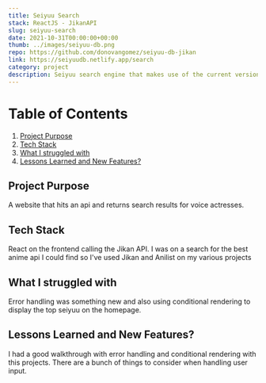 ```yaml
---
title: Seiyuu Search
stack: ReactJS - JikanAPI
slug: seiyuu-search
date: 2021-10-31T00:00:00+00:00
thumb: ../images/seiyuu-db.png
repo: https://github.com/donovangomez/seiyuu-db-jikan
link: https://seiyuudb.netlify.app/search
category: project
description: Seiyuu search engine that makes use of the current version of the Jikan API
---
```



# Table of Contents
1. [Project Purpose](#Project-Purpose)
2. [Tech Stack](#Tech-Stack)
3. [What I struggled with](#third-example)
4. [Lessons Learned and New Features?](#Lessons-Learned-and-New-Features)

## Project Purpose
A website that hits an api and returns search results for voice actresses.

## Tech Stack
React on the frontend calling the Jikan API. I was on a search for the best anime api I could find so I've used Jikan and Anilist on my various projects

## What I struggled with
Error handling was something new and also using conditional rendering to display the top seiyuu on the homepage.

## Lessons Learned and New Features?
I had a good walkthrough with error handling and conditional rendering with this projects. There are a bunch of things to consider when handling user input.